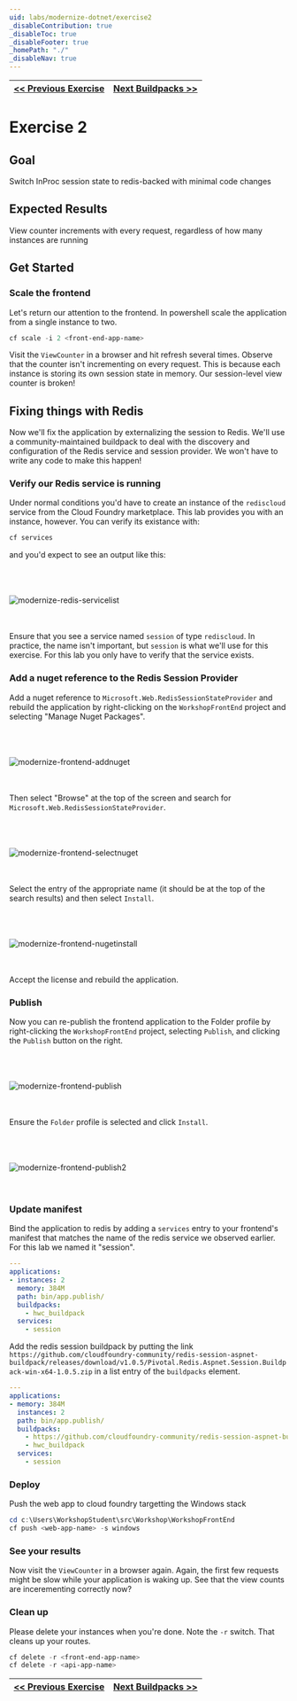 ```yaml
---
uid: labs/modernize-dotnet/exercise2
_disableContribution: true
_disableToc: true
_disableFooter: true
_homePath: "./"
_disableNav: true
---
```


[exercise-1-link]: exercise1.md
[exercise-2-link]: exercise2.md
[buildpacks-link]: buildpacks.md

[modernize-redis-servicelist]: ~/labs/images/modernize-redis-servicelist.png "Get a list of services running in your space"
[modernize-frontend-addnuget]: ~/labs/images/modernize-frontend-addnuget.png "Add a nuget reference "
[modernize-frontend-selectnuget]: ~/labs/images/modernize-frontend-selectnuget.png "Select nuget reference for Microsoft.Web.RedisSessionStateProvider"
[modernize-frontend-nugetinstall]: ~/labs/images/modernize-frontend-nugetinstall.png "Install Microsoft.Web.RedisSessionStateProvider"
[modernize-frontend-publish]: ~/labs/images/modernize-frontend-publish.png "Publish the frontend"
[modernize-frontend-publish2]: ~/labs/images/modernize-frontend-publish2.png "Publish the frontend"

|[<< Previous Exercise][exercise-1-link]|[Next Buildpacks >>][buildpacks-link]|
|:--|--:|

# Exercise 2

## Goal

Switch InProc session state to redis-backed with minimal code changes

## Expected Results

View counter increments with every request, regardless of how many instances are running

## Get Started

### Scale the frontend 
Let's return our attention to the frontend. In powershell scale the application from a single instance to two. 

```powershell
cf scale -i 2 <front-end-app-name> 
```

Visit the `ViewCounter` in a browser and hit refresh several times. Observe that the counter isn't incrementing on every request. This is because each instance is storing its own session state in memory. Our session-level view counter is broken!

## Fixing things with Redis

Now we'll fix the application by externalizing the session to Redis. We'll use a community-maintained buildpack to deal with the discovery and configuration of the Redis service and session provider. We won't have to write any code to make this happen! 

### Verify our Redis service is running

Under normal conditions you'd have to create an instance of the `rediscloud` service from the Cloud Foundry marketplace. This lab provides you with an instance, however.
You can verify its existance with:

```powershell
cf services 
```

and you'd expect to see an output like this:

<br><br><br>
![modernize-redis-servicelist]
<br><br><br>

Ensure that you see a service named `session` of type `rediscloud`. In practice, the name isn't important, but `session` is what we'll use for this exercise. For this lab you only have to verify that the service exists. 

### Add a nuget reference to the Redis Session Provider

Add a nuget reference to  `Microsoft.Web.RedisSessionStateProvider` and rebuild the application by right-clicking on the `WorkshopFrontEnd` project and selecting "Manage Nuget Packages". 

<br><br><br>
![modernize-frontend-addnuget]
<br><br><br>

Then select "Browse" at the top of the screen and search for `Microsoft.Web.RedisSessionStateProvider`.  

<br><br><br>
![modernize-frontend-selectnuget]
<br><br><br>

Select the entry of the appropriate name (it should be at the top of the search results) and then select `Install`.

<br><br><br>
![modernize-frontend-nugetinstall]
<br><br><br>

Accept the license and rebuild the application.

### Publish

Now you can re-publish the frontend application to the Folder profile by right-clicking the `WorkshopFrontEnd` project, selecting `Publish`, and clicking the `Publish` button on the right.

<br><br><br>
![modernize-frontend-publish]
<br><br><br>

Ensure the `Folder` profile is selected and click `Install`.

<br><br><br>
![modernize-frontend-publish2]
<br><br><br>

### Update manifest

Bind the application to redis by adding a `services` entry to your frontend's manifest that matches the name of the redis service we observed earlier. For this lab we named it "session". 

```yaml
---
applications:
- instances: 2
  memory: 384M 
  path: bin/app.publish/
  buildpacks:
    - hwc_buildpack
  services:
    - session
```

Add the redis session buildpack by putting the link `https://github.com/cloudfoundry-community/redis-session-aspnet-buildpack/releases/download/v1.0.5/Pivotal.Redis.Aspnet.Session.Buildpack-win-x64-1.0.5.zip` in a list entry of the `buildpacks` element.

```yaml
---
applications:
- memory: 384M 
  instances: 2
  path: bin/app.publish/
  buildpacks:
    - https://github.com/cloudfoundry-community/redis-session-aspnet-buildpack/releases/download/v1.0.5/Pivotal.Redis.Aspnet.Session.Buildpack-win-x64-1.0.5.zip 
    - hwc_buildpack
  services:
    - session
```

### Deploy

Push the web app to cloud foundry targetting the Windows stack

```powershell
cd c:\Users\WorkshopStudent\src\Workshop\WorkshopFrontEnd
cf push <web-app-name> -s windows
```

### See your results

Now visit the `ViewCounter` in a browser again. Again, the first few requests might be slow while your application is waking up. See that the view counts are incerementing correctly now?

### Clean up

Please delete your instances when you're done. Note the `-r` switch. That cleans up your routes.

```powershell
cf delete -r <front-end-app-name>
cf delete -r <api-app-name> 
```

|[<< Previous Exercise][exercise-1-link]|[Next Buildpacks >>][buildpacks-link]|
|:--|--:|

